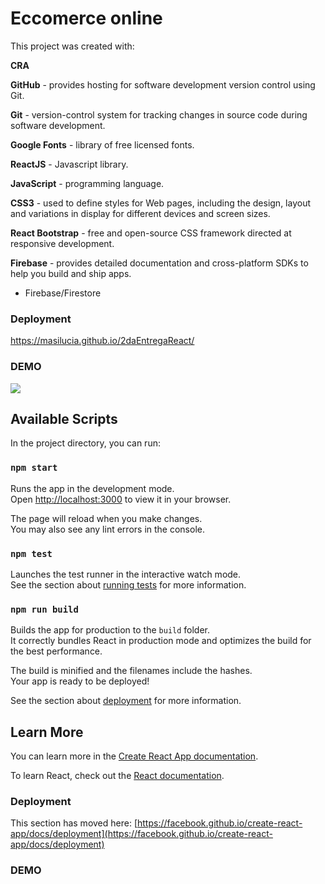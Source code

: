 # Eccomerce online

This project was created with:

**CRA** 

**GitHub** - provides hosting for software development version control using Git.

**Git** - version-control system for tracking changes in source code during software development.

**Google Fonts** - library of free licensed fonts.

**ReactJS** - Javascript library.

**JavaScript** - programming language.

**CSS3** - used to define styles for Web pages, including the design, layout and variations in display for different devices and screen sizes.

 **React Bootstrap** - free and open-source CSS framework directed at responsive development.

**Firebase** - provides detailed documentation and cross-platform SDKs to help you build and ship apps.

- Firebase/Firestore 




### Deployment

https://masilucia.github.io/2daEntregaReact/

### DEMO

![](https://firebasestorage.googleapis.com/v0/b/petshopbuddies-c41b6.appspot.com/o/Recording%202022-10-30%20at%2010.56.06.gif?alt=media&token=4cf7fc01-edb5-4d16-9d84-8e7be5b8ab90)

## Available Scripts

In the project directory, you can run:

### `npm start`

Runs the app in the development mode.\
Open [http://localhost:3000](http://localhost:3000) to view it in your browser.

The page will reload when you make changes.\
You may also see any lint errors in the console.

### `npm test`

Launches the test runner in the interactive watch mode.\
See the section about [running tests](https://facebook.github.io/create-react-app/docs/running-tests) for more information.

### `npm run build`

Builds the app for production to the `build` folder.\
It correctly bundles React in production mode and optimizes the build for the best performance.

The build is minified and the filenames include the hashes.\
Your app is ready to be deployed!

See the section about [deployment](https://facebook.github.io/create-react-app/docs/deployment) for more information.

## Learn More

You can learn more in the [Create React App documentation](https://facebook.github.io/create-react-app/docs/getting-started).

To learn React, check out the [React documentation](https://reactjs.org/).

### Deployment

This section has moved here: [https://facebook.github.io/create-react-app/docs/deployment](https://facebook.github.io/create-react-app/docs/deployment)

### DEMO
